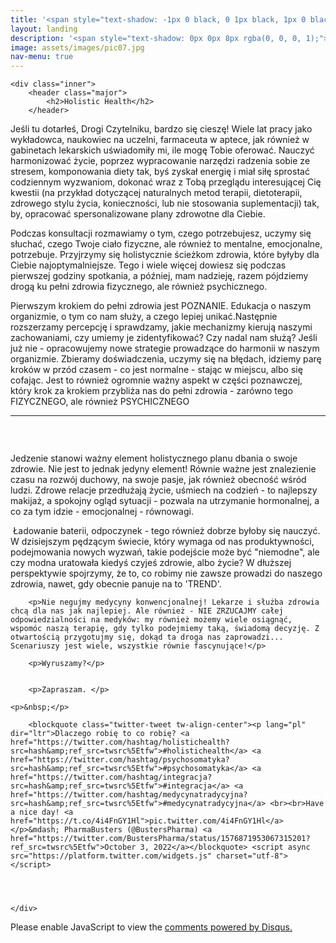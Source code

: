 ```yaml
---
title: '<span style="text-shadow: -1px 0 black, 0 1px black, 1px 0 black, 0 -1px black;">Holistic Health</span>'
layout: landing
description: '<span style="text-shadow: 0px 0px 8px rgba(0, 0, 0, 1);">Podejście dotykające każdej sfery życia</span><br>&nbsp;<br><span style="text-shadow: 0px 0px 8px rgba(0, 0, 0, 1);">Zdrowe jedzenie to nie wszystko!</span>'
image: assets/images/pic07.jpg
nav-menu: true
---
```



<div id="main">

	<div class="inner">
		<header class="major">
			<h2>Holistic Health</h2>
		</header>
		
		
<p><span class="image left"><a href="https://www.pharmabusters.pl/assets/images/hhealth0.jpg"><img src="{% link assets/images/hhealth0.jpg %}" alt="" /></a></span>Jeśli tu dotarłeś, Drogi Czytelniku, bardzo się cieszę! Wiele lat pracy jako wykładowca, naukowiec na uczelni, farmaceuta w aptece, jak również w gabinetach lekarskich uświadomiły mi, ile mogę Tobie oferować. Nauczyć harmonizować życie, poprzez wypracowanie narzędzi radzenia sobie ze stresem, komponowania diety tak, byś zyskał energię i miał siłę sprostać codziennym wyzwaniom, dokonać wraz z Tobą przeglądu interesującej Cię kwestii (na przykład dotyczącej naturalnych metod terapii, dietoterapii, zdrowego stylu życia, konieczności, lub nie stosowania suplementacji) tak, by, opracować spersonalizowane plany zdrowotne dla Ciebie.</p>
		
<p>Podczas konsultacji rozmawiamy o tym, czego potrzebujesz, uczymy się słuchać, czego Twoje ciało fizyczne, ale również to mentalne, emocjonalne, potrzebuje. Przyjrzymy się holistycznie ścieżkom zdrowia, które byłyby dla Ciebie najoptymalniejsze. Tego i wiele więcej dowiesz się podczas pierwszej godziny spotkania, a później, mam nadzieję, razem pójdziemy drogą ku pełni zdrowia fizycznego, ale również psychicznego.</p>	
		
<p>Pierwszym krokiem do pełni zdrowia jest POZNANIE. Edukacja o naszym organizmie, o tym co nam służy, a czego lepiej unikać.Następnie rozszerzamy percepcję i sprawdzamy, jakie mechanizmy kierują naszymi zachowaniami, czy umiemy je zidentyfikować? Czy nadal nam służą? Jeśli już nie - opracowujemy nowe strategie prowadzące do harmonii w naszym organizmie. Zbieramy doświadczenia, uczymy się na błędach, idziemy parę kroków w przód czasem - co jest normalne - stając w miejscu, albo się cofając. Jest to również ogromnie ważny aspekt w części poznawczej, który krok za krokiem przybliża nas do pełni zdrowia - zarówno tego FIZYCZNEGO, ale również PSYCHICZNEGO
</p>

<div style="width:100%;"><hr></div>
		
<div class="box alt">
	<div class="row 50% uniform">
		<div class="4u"><span class="image fit"><a href="https://www.pharmabusters.pl/assets/images/hhealth2.jpg"><img src="{% link assets/images/hhealth2.jpg %}" alt="" /></a></span></div>
		<div class="4u"><span class="image fit"><a href="https://www.pharmabusters.pl/assets/images/hhealth3.jpg"><img src="{% link assets/images/hhealth3.jpg %}" alt="" /></a></span></div>
		<div class="4u$"><span class="image fit"><a href="https://www.pharmabusters.pl/assets/images/hhealth4.jpg"><img src="{% link assets/images/hhealth4.jpg %}" alt="" /></a></span></div>
</div>
	
<p>&nbsp;</p>
		
<p>Jedzenie stanowi ważny element holistycznego planu dbania o swoje zdrowie. Nie jest to jednak jedyny element! Równie ważne jest znalezienie czasu na rozwój duchowy, na swoje pasje, jak również obecność wśród ludzi. Zdrowe relacje przedłużają życie, uśmiech na codzień - to najlepszy makijaż, a spokojny ogląd sytuacji - pozwala na utrzymanie hormonalnej, a co za tym idzie - emocjonalnej - równowagi.</p>
		
<p><span class="image right"><a href="https://www.pharmabusters.pl/assets/images/hhealth1.jpg"><img src="{% link assets/images/hhealth1.jpg %}" alt="" /></a></span> Ładowanie baterii, odpoczynek - tego również dobrze byłoby się nauczyć. W dzisiejszym pędzącym świecie, który wymaga od nas produktywności, podejmowania nowych wyzwań, takie podejście może być "niemodne", ale czy modna uratowała kiedyś czyjeś zdrowie, albo życie? W dłuższej perspektywie spojrzymy, że to, co robimy nie zawsze prowadzi do naszego zdrowia, nawet, gdy obecnie panuje na to 'TREND'.</p>
	
		

        <p>Nie negujmy medycyny konwencjonalnej! Lekarze i służba zdrowia chcą dla nas jak najlepiej. Ale również - NIE ZRZUCAJMY całej odpowiedzialności na medyków: my również możemy wiele osiągnąć, wspomóc naszą terapię, gdy tylko podejmiemy taką, świadomą decyzję. Z otwartością przygotujmy się, dokąd ta droga nas zaprowadzi... Scenariuszy jest wiele, wszystkie równie fascynujące!</p>

        <p>Wyruszamy?</p>
	

        <p>Zapraszam. </p>
	
	<p>&nbsp;</p>    
	
		<blockquote class="twitter-tweet tw-align-center"><p lang="pl" dir="ltr">Dlaczego robię to co robię? <a href="https://twitter.com/hashtag/holistichealth?src=hash&amp;ref_src=twsrc%5Etfw">#holistichealth</a> <a href="https://twitter.com/hashtag/psychosomatyka?src=hash&amp;ref_src=twsrc%5Etfw">#psychosomatyka</a> <a href="https://twitter.com/hashtag/integracja?src=hash&amp;ref_src=twsrc%5Etfw">#integracja</a> <a href="https://twitter.com/hashtag/medycynatradycyjna?src=hash&amp;ref_src=twsrc%5Etfw">#medycynatradycyjna</a> <br><br>Have a nice day! <a href="https://t.co/4i4FnGY1Hl">pic.twitter.com/4i4FnGY1Hl</a></p>&mdash; PharmaBusters (@BustersPharma) <a href="https://twitter.com/BustersPharma/status/1576871953067315201?ref_src=twsrc%5Etfw">October 3, 2022</a></blockquote> <script async src="https://platform.twitter.com/widgets.js" charset="utf-8"></script> 
	
       


	</div>
	
</div>
	






<!--


<section id="two" class="spotlights">
	<section>
		<a href="generic.html" class="image">
			<img src="{% link assets/images/pic08.jpg %}" alt="" data-position="center center" />
		</a>
		<div class="content">
			<div class="inner">
				<header class="major">
					<h3>Orci maecenas</h3>
				</header>
				<p>Nullam et orci eu lorem consequat tincidunt vivamus et sagittis magna sed nunc rhoncus condimentum sem. In efficitur ligula tate urna. Maecenas massa sed magna lacinia magna pellentesque lorem ipsum dolor. Nullam et orci eu lorem consequat tincidunt. Vivamus et sagittis tempus.</p>
				<ul class="actions">
					<li><a href="generic.html" class="button">Learn more</a></li>
				</ul>
			</div>
		</div>
	</section>
	<section>
		<a href="generic.html" class="image">
			<img src="{% link assets/images/pic09.jpg %}" alt="" data-position="top center" />
		</a>
		<div class="content">
			<div class="inner">
				<header class="major">
					<h3>Rhoncus magna</h3>
				</header>
				<p>Nullam et orci eu lorem consequat tincidunt vivamus et sagittis magna sed nunc rhoncus condimentum sem. In efficitur ligula tate urna. Maecenas massa sed magna lacinia magna pellentesque lorem ipsum dolor. Nullam et orci eu lorem consequat tincidunt. Vivamus et sagittis tempus.</p>
				<ul class="actions">
					<li><a href="generic.html" class="button">Learn more</a></li>
				</ul>
			</div>
		</div>
	</section>
	<section>
		<a href="generic.html" class="image">
			<img src="{% link assets/images/pic10.jpg %}" alt="" data-position="25% 25%" />
		</a>
		<div class="content">
			<div class="inner">
				<header class="major">
					<h3>Sed nunc ligula</h3>
				</header>
				<p>Nullam et orci eu lorem consequat tincidunt vivamus et sagittis magna sed nunc rhoncus condimentum sem. In efficitur ligula tate urna. Maecenas massa sed magna lacinia magna pellentesque lorem ipsum dolor. Nullam et orci eu lorem consequat tincidunt. Vivamus et sagittis tempus.</p>
				<ul class="actions">
					<li><a href="generic.html" class="button">Learn more</a></li>
				</ul>
			</div>
		</div>
	</section>
</section>

<section id="three">
	<div class="inner">
		<header class="major">
			<h2>Massa libero</h2>
		</header>
		<p>Nullam et orci eu lorem consequat tincidunt vivamus et sagittis libero. Mauris aliquet magna magna sed nunc rhoncus pharetra. Pellentesque condimentum sem. In efficitur ligula tate urna. Maecenas laoreet massa vel lacinia pellentesque lorem ipsum dolor. Nullam et orci eu lorem consequat tincidunt. Vivamus et sagittis libero. Mauris aliquet magna magna sed nunc rhoncus amet pharetra et feugiat tempus.</p>
		<ul class="actions">
			<li><a href="generic.html" class="button next">Get Started</a></li>
		</ul>
	</div>
</section>


-->
	
<div id="disqus_thread"></div>
<script>
    /**
    *  RECOMMENDED CONFIGURATION VARIABLES: EDIT AND UNCOMMENT THE SECTION BELOW TO INSERT DYNAMIC VALUES FROM YOUR PLATFORM OR CMS.
    *  LEARN WHY DEFINING THESE VARIABLES IS IMPORTANT: https://disqus.com/admin/universalcode/#configuration-variables    */
    /*
    var disqus_config = function () {
    this.page.url = 'https://www.pharmabusters.pl/4_wydarzenia.html](https://www.pharmabusters.pl/3_holistic.html';  // Replace PAGE_URL with your page's canonical URL variable
    this.page.identifier = PAGE_IDENTIFIER; // Replace PAGE_IDENTIFIER with your page's unique identifier variable
    };
    */
    (function() { // DON'T EDIT BELOW THIS LINE
    var d = document, s = d.createElement('script');
    s.src = 'https://pharmabusters.disqus.com/embed.js';
    s.setAttribute('data-timestamp', +new Date());
    (d.head || d.body).appendChild(s);
    })();
</script>
<noscript>Please enable JavaScript to view the <a href="https://disqus.com/?ref_noscript">comments powered by Disqus.</a></noscript>
<script id="dsq-count-scr" src="//pharmabusters.disqus.com/count.js" async></script>

